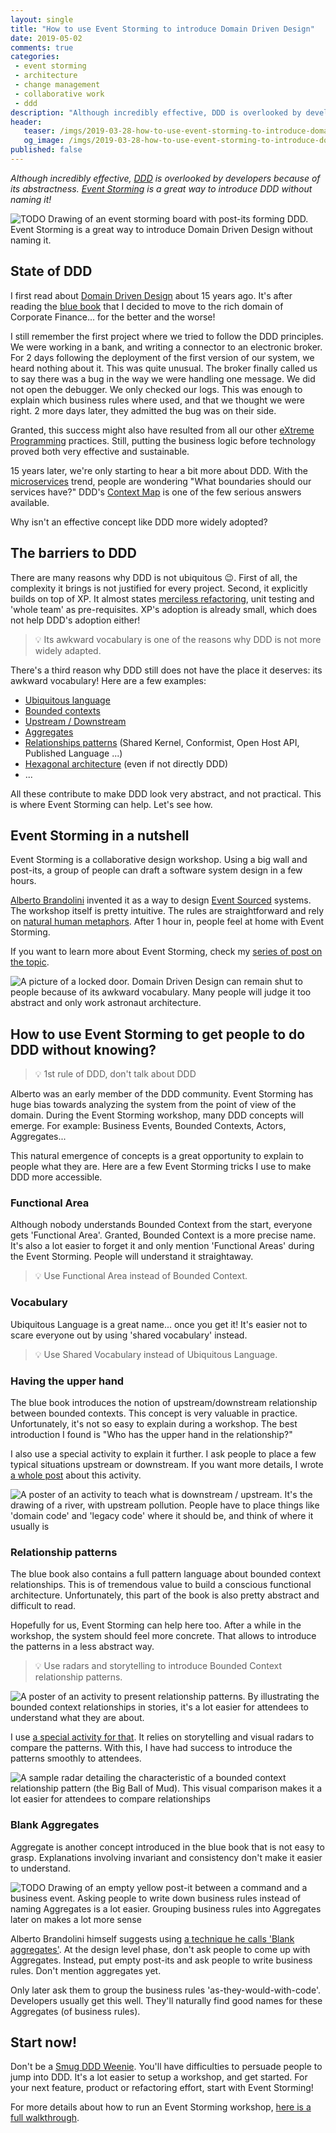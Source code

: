 ```yaml
---
layout: single
title: "How to use Event Storming to introduce Domain Driven Design"
date: 2019-05-02
comments: true
categories:
 - event storming
 - architecture
 - change management
 - collaborative work
 - ddd
description: "Although incredibly effective, DDD is overlooked by developers because of its abstractness. Here is a set of hacks to introduce DDD during an Event Storming workshop. Ex: Alternatives to convoluted DDD names. Group activities to pass a concept through. Presentation material for tricky notions."
header:
   teaser: /imgs/2019-03-28-how-to-use-event-storming-to-introduce-domain-driven-design/TODO-teaser.jpeg
   og_image: /imgs/2019-03-28-how-to-use-event-storming-to-introduce-domain-driven-design/TODO-og.jpeg
published: false
---
```

_Although incredibly effective, [DDD](https://en.wikipedia.org/wiki/Domain-driven_design) is overlooked by developers because of its abstractness. [Event Storming](https://en.wikipedia.org/wiki/Event_storming) is a great way to introduce DDD without naming it!_

![TODO Drawing of an event storming board with post-its forming DDD. Event Storming is a great way to introduce Domain Driven Design without naming it.](../imgs/2019-03-28-how-to-use-event-storming-to-introduce-domain-driven-design/ddd-in-event-storming.jpeg)

## State of DDD

I first read about [Domain Driven Design](https://en.wikipedia.org/wiki/Domain-driven_design) about 15 years ago. It's after reading the [blue book](https://www.amazon.com/Domain-Driven-Design-Tackling-Complexity-Software/dp/0321125215/ref=sr_1_1?keywords=domain+driven+design&qid=1553847240&s=gateway&sr=8-1) that I decided to move to the rich domain of Corporate Finance... for the better and the worse!

I still remember the first project where we tried to follow the DDD principles. We were working in a bank, and writing a connector to an electronic broker. For 2 days following the deployment of the first version of our system, we heard nothing about it. This was quite unusual. The broker finally called us to say there was a bug in the way we were handling one message. We did not open the debugger. We only checked our logs. This was enough to explain which business rules where used, and that we thought we were right. 2 more days later, they admitted the bug was on their side.

Granted, this success might also have resulted from all our other [eXtreme Programming](https://en.wikipedia.org/wiki/Extreme_programming) practices. Still, putting the business logic before technology proved both very effective and sustainable.

15 years later, we're only starting to hear a bit more about DDD. With the [microservices](https://en.wikipedia.org/wiki/Microservices) trend, people are wondering "What boundaries should our services have?" DDD's [Context Map](https://www.infoq.com/articles/ddd-contextmapping) is one of the few serious answers available.

Why isn't an effective concept like DDD more widely adopted?

## The barriers to DDD

There are many reasons why DDD is not ubiquitous 😉. First of all, the complexity it brings is not justified for every project. Second, it explicitly builds on top of XP. It almost states [merciless refactoring](/categories/#refactoring), unit testing and 'whole team' as pre-requisites. XP's adoption is already small, which does not help DDD's adoption either!

> 💡 Its awkward vocabulary is one of the reasons why DDD is not more widely adapted.

There's a third reason why DDD still does not have the place it deserves: its awkward vocabulary! Here are a few examples:

*   [Ubiquitous language](https://martinfowler.com/bliki/UbiquitousLanguage.html)
*   [Bounded contexts](https://martinfowler.com/bliki/BoundedContext.html)
*   [Upstream / Downstream](/check-that-core-areas-have-the-upper-hand-with-event-storming-and-ddd/)
*   [Aggregates](https://martinfowler.com/bliki/DDD_Aggregate.html)
*   [Relationships patterns](/focus-on-core-domain-with-relationships-from-ddd-and-event-storming/) (Shared Kernel, Conformist, Open Host API, Published Language ...)
*   [Hexagonal architecture](http://wiki.c2.com/?PortsAndAdaptersArchitecture) (even if not directly DDD)
*   ...

All these contribute to make DDD look very abstract, and not practical. This is where Event Storming can help. Let's see how.

## Event Storming in a nutshell

Event Storming is a collaborative design workshop. Using a big wall and post-its, a group of people can draft a software system design in a few hours.

[Alberto Brandolini](https://twitter.com/ziobrando) invented it as a way to design [Event Sourced](https://martinfowler.com/eaaDev/EventSourcing.html) systems. The workshop itself is pretty intuitive. The rules are straightforward and rely on [natural human metaphors](https://vimeo.com/275530146). After 1 hour in, people feel at home with Event Storming.

If you want to learn more about Event Storming, check my [series of post on the topic](https://philippe.bourgau.net/misadventures-with-big-design-up-front/#).

![A picture of a locked door. Domain Driven Design can remain shut to people because of its awkward vocabulary. Many people will judge it too abstract and only work astronaut architecture.](../imgs/2019-03-28-how-to-use-event-storming-to-introduce-domain-driven-design/locked-fence.jpg)


## How to use Event Storming to get people to do DDD without knowing?

> 💡 1st rule of DDD, don't talk about DDD

Alberto was an early member of the DDD community. Event Storming has huge bias towards analyzing the system from the point of view of the domain. During the Event Storming workshop, many DDD concepts will emerge. For example: Business Events, Bounded Contexts, Actors, Aggregates...

This natural emergence of concepts is a great opportunity to explain to people what they are. Here are a few Event Storming tricks I use to make DDD more accessible.

### Functional Area

Although nobody understands Bounded Context from the start, everyone gets 'Functional Area'. Granted, Bounded Context is a more precise name. It's also a lot easier to forget it and only mention 'Functional Areas' during the Event Storming. People will understand it straightaway.

> 💡 Use Functional Area instead of Bounded Context.

### Vocabulary

Ubiquitous Language is a great name... once you get it! It's easier not to scare everyone out by using 'shared vocabulary' instead.

> 💡 Use Shared Vocabulary instead of Ubiquitous Language.

### Having the upper hand

The blue book introduces the notion of upstream/downstream relationship between bounded contexts. This concept is very valuable in practice. Unfortunately, it's not so easy to explain during a workshop. The best introduction I found is "Who has the upper hand in the relationship?"

I also use a special activity to explain it further. I ask people to place a few typical situations upstream or downstream. If you want more details, I wrote [a whole post](/check-that-core-areas-have-the-upper-hand-with-event-storming-and-ddd/) about this activity.

![A poster of an activity to teach what is downstream / upstream. It's the drawing of a river, with upstream pollution. People have to place things like 'domain code' and 'legacy code' where it should be, and think of where it usually is](../imgs/2019-03-28-how-to-use-event-storming-to-introduce-domain-driven-design/upstream-downstream-activity.jpg)

### Relationship patterns

The blue book also contains a full pattern language about bounded context relationships. This is of tremendous value to build a conscious functional architecture. Unfortunately, this part of the book is also pretty abstract and difficult to read.

Hopefully for us, Event Storming can help here too. After a while in the workshop, the system should feel more concrete. That allows to introduce the patterns in a less abstract way.

> 💡 Use radars and storytelling to introduce Bounded Context relationship patterns.

![A poster of an activity to present relationship patterns. By illustrating the bounded context relationships in stories, it's a lot easier for attendees to understand what they are about.](../imgs/2019-03-28-how-to-use-event-storming-to-introduce-domain-driven-design/tale-of-2-startups.jpg)

I use [a special activity for that](/focus-on-core-domain-with-relationships-from-ddd-and-event-storming/). It relies on storytelling and visual radars to compare the patterns. With this, I have had success to introduce the patterns smoothly to attendees.

![A sample radar detailing the characteristic of a bounded context relationship pattern (the Big Ball of Mud). This visual comparison makes it a lot easier for attendees to compare relationships](../imgs/2019-03-28-how-to-use-event-storming-to-introduce-domain-driven-design/radar.png)

### Blank Aggregates

Aggregate is another concept introduced in the blue book that is not easy to grasp. Explanations involving invariant and consistency don't make it easier to understand.

![TODO Drawing of an empty yellow post-it between a command and a business event. Asking people to write down business rules instead of naming Aggregates is a lot easier. Grouping business rules into Aggregates later on makes a lot more sense](../imgs/2019-03-28-how-to-use-event-storming-to-introduce-domain-driven-design/blank-aggregate.jpg)

Alberto Brandolini himself suggests using [a technique he calls 'Blank aggregates'](https://leanpub.com/introducing_eventstorming). At the design level phase, don't ask people to come up with Aggregates. Instead, put empty post-its and ask people to write business rules. Don't mention aggregates yet.

Only later ask them to group the business rules 'as-they-would-with-code'. Developers usually get this well. They'll naturally find good names for these Aggregates (of business rules).

## Start now!

Don't be a [Smug DDD Weenie](http://wiki.c2.com/?SmugLispWeenie). You'll have difficulties to persuade people to jump into DDD. It's a lot easier to setup a workshop, and get started. For your next feature, product or refactoring effort, start with Event Storming!

For more details about how to run an Event Storming workshop, [here is a full walkthrough](/misadventures-with-big-design-up-front/).